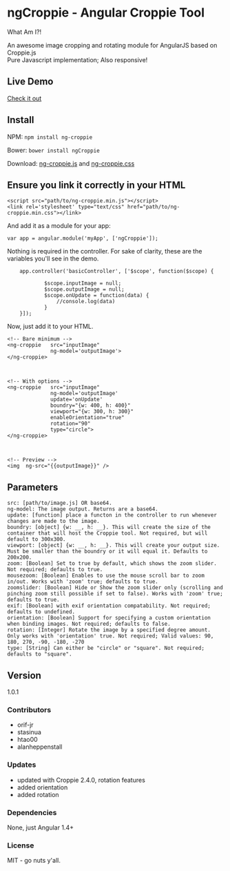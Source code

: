 # ngCroppie - Angular Croppie Tool
What Am I?!

An awesome image cropping and rotating module for AngularJS based on Croppie.js<br>
Pure Javascript implementation; Also responsive!

## Live Demo

[Check it out](https://allenroyston.herokuapp.com/access/acr-croppie/)

## Install
NPM: `npm install ng-croppie`

Bower: `bower install ngCroppie`

Download: [ng-croppie.js](ng-croppie.js) and [ng-croppie.css](ng-croppie.css)

## Ensure you link it correctly in your HTML<br>
```
<script src="path/to/ng-croppie.min.js"></script>
<link rel='stylesheet' type="text/css" href="path/to/ng-croppie.min.css"></link>
```
<!--
## CDN
cdnjs.com provides croppie via cdn https://cdnjs.com/libraries/ng-croppie
```
https://cdnjs.cloudflare.com/ajax/libs/ng-croppie/{version}/ng-croppie.min.css
https://cdnjs.cloudflare.com/ajax/libs/ng-croppie/{version}/ng-croppie.min.js
```
-->

And add it as a module for your app:<br>
```
var app = angular.module('myApp', ['ngCroppie']);
```


Nothing is required in the controller. For sake of clarity, these are the variables you'll see in the demo.<br>
```
    app.controller('basicController', ['$scope', function($scope) {

            $scope.inputImage = null;
            $scope.outputImage = null;
            $scope.onUpdate = function(data) {
                //console.log(data)
            }
    }]);
```


Now, just add it to your HTML.<br>
```
<!-- Bare minimum -->
<ng-croppie   src="inputImage"
              ng-model='outputImage'>
</ng-croppie>



<!-- With options -->
<ng-croppie   src="inputImage"
              ng-model='outputImage'
              update='onUpdate'
              boundry="{w: 400, h: 400}"
              viewport="{w: 300, h: 300}"
              enableOrientation="true"
              rotation="90" 
              type="circle">
</ng-croppie>



<!-- Preview -->
<img  ng-src="{{outputImage}}" />
```


## Parameters
```
src: [path/to/image.js] OR base64. 
ng-model: The image output. Returns are a base64. 
update: [function] place a functon in the controller to run whenever changes are made to the image. 
boundry: [object] {w: __, h: __}. This will create the size of the container that will host the Croppie tool. Not required, but will default to 300x300. 
viewport: [object] {w: __, h: __}. This will create your output size. Must be smaller than the boundry or it will equal it. Defaults to 200x200. 
zoom: [Boolean] Set to true by default, which shows the zoom slider. Not required; defaults to true.
mousezoom: [Boolean] Enables to use the mouse scroll bar to zoom in/out. Works with 'zoom' true; defaults to true.
zoomslider: [Boolean] Hide or Show the zoom slider only (scrolling and pinching zoom still possible if set to false). Works with 'zoom' true; defaults to true.
exif: [Boolean] with exif orientation compatability. Not required; defaults to undefined.
orientation: [Boolean] Support for specifying a custom orientation when binding images. Not required; defaults to false.
rotation: [Integer] Rotate the image by a specified degree amount. Only works with 'orientation' true. Not required; Valid values: 90, 180, 270, -90, -180, -270
type: [String] Can either be "circle" or "square". Not required; defaults to "square". 
```

## Version
1.0.1

### Contributors

- orif-jr
- stasinua
- htao00
- alanheppenstall

### Updates
- updated with Croppie 2.4.0, rotation features 
- added orientation
- added rotation

### Dependencies
None, just Angular 1.4+


### License
MIT - go nuts y'all.

